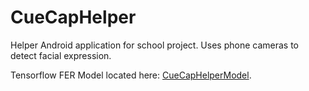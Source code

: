 # CueCapHelper

Helper Android application for school project. Uses phone cameras to detect facial expression.

Tensorflow FER Model located here: [CueCapHelperModel](https://github.com/Apollo199999999/CueCapHelperModel).
